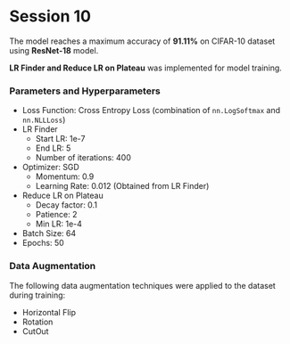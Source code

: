 # Session 10 

The model reaches a maximum accuracy of **91.11%** on CIFAR-10 dataset using **ResNet-18** model.

**LR Finder and Reduce LR on Plateau** was implemented for model training.


### Parameters and Hyperparameters

- Loss Function: Cross Entropy Loss (combination of `nn.LogSoftmax` and `nn.NLLLoss`)
- LR Finder
  - Start LR: 1e-7
  - End LR: 5
  - Number of iterations: 400
- Optimizer: SGD
  - Momentum: 0.9
  - Learning Rate: 0.012 (Obtained from LR Finder)
- Reduce LR on Plateau
  - Decay factor: 0.1
  - Patience: 2
  - Min LR: 1e-4
- Batch Size: 64
- Epochs: 50

### Data Augmentation

The following data augmentation techniques were applied to the dataset during training:

- Horizontal Flip
- Rotation
- CutOut
